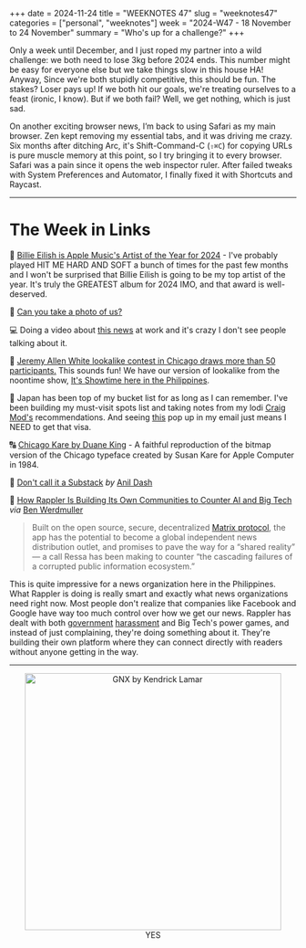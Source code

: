 +++
date = 2024-11-24
title = "WEEKNOTES 47"
slug = "weeknotes47"
categories = ["personal", "weeknotes"]
week = "2024-W47 - 18 November to 24 November"
summary = "Who's up for a challenge?"
+++

Only a week until December, and I just roped my partner into a wild challenge: we both need to lose 3kg before 2024 ends. This number might be easy for everyone else but we take things slow in this house HA! Anyway, Since we're both stupidly competitive, this should be fun. The stakes? Loser pays up! If we both hit our goals, we're treating ourselves to a feast (ironic, I know). But if we both fail? Well, we get nothing, which is just sad.

On another exciting browser news, I’m back to using Safari as my main browser. Zen kept removing my essential tabs, and it was driving me crazy. Six months after ditching Arc, it's Shift-Command-C (`⇧⌘C`) for copying URLs is pure muscle memory at this point, so I try bringing it to every browser. Safari was a pain since it opens the web inspector ruler. After failed tweaks with System Preferences and Automator, I finally fixed it with Shortcuts and Raycast.

---

# The Week in Links

🎵 [Billie Eilish is Apple Music's Artist of the Year for 2024](https://www.apple.com/newsroom/2024/11/billie-eilish-is-apple-musics-artist-of-the-year-for-2024/) - I've probably played HIT ME HARD AND SOFT a bunch of times for the past few months and I won't be surprised that Billie Eilish is going to be my top artist of the year. It's truly the GREATEST album for 2024 IMO, and that award is well-deserved.

📸 [Can you take a photo of us?](https://www.youtube.com/watch?v=SOKSqLOKaEU)

💻 Doing a video about [this news](https://www.bleepingcomputer.com/news/security/atandt-verizon-reportedly-hacked-to-target-us-govt-wiretapping-platform/) at work and it's crazy I don't see people talking about it.

🐻  [Jeremy Allen White lookalike contest in Chicago draws more than 50 participants.](https://chicago.suntimes.com/entertainment-and-culture/2024/11/16/glenview-therapist-wins-jeremy-allen-white-lookalike-contest-in-chicago) This sounds fun! We have our version of lookalike from the noontime show, [It's Showtime here in the Philippines](https://www.youtube.com/results?search_query=showtime+lookalike).

🎷 Japan has been top of my bucket list for as long as I can remember. I've been building my must-visit spots list and taking notes from my lodi [Craig Mod's](https://craigmod.com/) recommendations. And seeing [this](https://dirt.fyi/article/2024/11/louder-in-japan) pop up in my email just means I NEED to get that visa.

🔠 [Chicago Kare by Duane King](https://chicagokare.xyz/) - A faithful reproduction of the bitmap version of the Chicago typeface created by Susan Kare for Apple Computer in 1984.

📜 [Don't call it a Substack](https://www.anildash.com/2024/11/19/dont-call-it-a-substack/) *by* [Anil Dash](https://www.anildash.com/)

📰 [How Rappler Is Building Its Own Communities to Counter AI and Big Tech](https://gijn.org/stories/rappler-building-communities-counter-ai-big-tech/) *via* [Ben Werdmuller](https://werd.io/view/673df45973bd04a0ed05b852)
> Built on the open source, secure, decentralized [Matrix protocol](https://matrix.org/about/), the app has the potential to become a global independent news distribution outlet, and promises to pave the way for a “shared reality” — a call Ressa has been making to counter “the cascading failures of a corrupted public information ecosystem.”

This is quite impressive for a news organization here in the Philippines. What Rappler is doing is really smart and exactly what news organizations need right now. Most people don't realize that companies like Facebook and Google have way too much control over how we get our news. Rappler has dealt with both [government](https://www.nytimes.com/2020/06/14/business/maria-ressa-verdict-philippines-rappler.htm) [harassment](https://www.rappler.com/newsbreak/in-depth/why-rappler-won-case-duterte-time-sec-shutdown-order/) and Big Tech's power games, and instead of just complaining, they're doing something about it. They're building their own platform where they can connect directly with readers without anyone getting in the way.

---

<div align="center">
   <a href="https://album.link/krabfwk47"><img src="/weeknotes/weeknotes47/gnx-kendrick-lamar.jpg" alt="GNX by Kendrick Lamar" width="450">
</a>
<figcaption>YES</figcaption>
</figure>
</div>